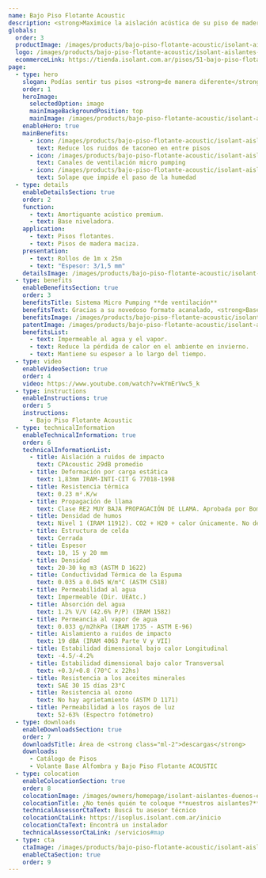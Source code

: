 ```yaml
---
name: Bajo Piso Flotante Acoustic
description: <strong>Maximice la aislación acústica de su piso de madera gracias a nuestro sistema de "micropumping".</strong><br /><br />Membrana con diseño acanalado, brinda máxima aislación acústica y ventilación por micro pumping. Posee un film de polietileno y solape de 7 cm de ancho.
globals:
  order: 3
  productImage: /images/products/bajo-piso-flotante-acoustic/isolant-aislantes-linea-pisos-bajo-piso-flotante-acoustic-imagen-rollo.png
  logo: /images/products/bajo-piso-flotante-acoustic/isolant-aislantes-linea-pisos-bajo-piso-flotante-acoustic-logo.jpg
  ecommerceLink: https://tienda.isolant.com.ar/pisos/51-bajo-piso-flotante-acoustic.html
page:
  - type: hero
    slogan: Podías sentir tus pisos <strong>de manera diferente</strong>
    order: 1
    heroImage:
      selectedOption: image
      mainImageBackgroundPosition: top
      mainImage: /images/products/bajo-piso-flotante-acoustic/isolant-aislantes-linea-pisos-bajo-piso-flotante-acoustic-imagen.jpg
    enableHero: true
    mainBenefits:
      - icon: /images/products/bajo-piso-flotante-acoustic/isolant-aislantes-linea-pisos-bajo-piso-flotante-acoustic-beneficio-1.svg
        text: Reduce los ruidos de taconeo en entre pisos
      - icon: /images/products/bajo-piso-flotante-acoustic/isolant-aislantes-linea-pisos-bajo-piso-flotante-acoustic-beneficio-2.svg
        text: Canales de ventilación micro pumping
      - icon: /images/products/bajo-piso-flotante-acoustic/isolant-aislantes-linea-pisos-bajo-piso-flotante-acoustic-beneficio-3.svg
        text: Solape que impide el paso de la humedad
  - type: details
    enableDetailsSection: true
    order: 2
    function:
      - text: Amortiguante acústico premium.
      - text: Base niveladora.
    application:
      - text: Pisos flotantes.
      - text: Pisos de madera maciza.
    presentation:
      - text: Rollos de 1m x 25m
      - text: "Espesor: 3/1,5 mm"
    detailsImage: /images/products/bajo-piso-flotante-acoustic/isolant-aislantes-linea-pisos-bajo-piso-flotante-acoustic-imagen-detalle.jpg
  - type: benefits
    enableBenefitsSection: true
    order: 3
    benefitsTitle: Sistema Micro Pumping **de ventilación**
    benefitsText: Gracias a su novedoso formato acanalado, <strong>Base para Piso Flotante Acoustic</strong> de ISOLANT®, colabora con la ventilación necesaria del contrapiso.<br /></br />Incorporamos así la función de “micro-pumping”. Al caminar sobre el piso flotante, la presión que se ejerce activa los canales de ventilación promoviendo el movimiento de aire que genera la ventilación necesaria para disipar la humedad que pudiera haber en el contrapiso.
    benefitsImage: /images/products/bajo-piso-flotante-acoustic/isolant-aislantes-linea-pisos-bajo-piso-flotante-acoustic-beneficio-exclusivo.jpg
    patentImage: /images/products/bajo-piso-flotante-acoustic/isolant-aislantes-linea-pisos-bajo-piso-flotante-acoustic-patente.png
    benefitsList:
      - text: Impermeable al agua y el vapor.
      - text: Reduce la pérdida de calor en el ambiente en invierno.
      - text: Mantiene su espesor a lo largo del tiempo.
  - type: video
    enableVideoSection: true
    order: 4
    video: https://www.youtube.com/watch?v=kYmErVwc5_k
  - type: instructions
    enableInstructions: true
    order: 5
    instructions:
      - Bajo Piso Flotante Acoustic
  - type: technicalInformation
    enableTechnicalInformation: true
    order: 6
    technicalInformationList:
      - title: Aislación a ruidos de impacto
        text: CPAcoustic 29dB promedio
      - title: Deformación por carga estática
        text: 1,83mm IRAM-INTI-CIT G 77018-1998
      - title: Resistencia térmica
        text: 0.23 m².K/w
      - title: Propagación de llama
        text: Clase RE2 MUY BAJA PROPAGACIÓN DE LLAMA. Aprobada por Bomberos Argentina.
      - title: Densidad de humos
        text: Nivel 1 (IRAM 11912). CO2 + H20 + calor únicamente. No desprende gases envenenantes.
      - title: Estructura de celda
        text: Cerrada
      - title: Espesor
        text: 10, 15 y 20 mm
      - title: Densidad
        text: 20-30 kg m3 (ASTM D 1622)
      - title: Conductividad Térmica de la Espuma
        text: 0.035 a 0.045 W/m°C (ASTM C518)
      - title: Permeabilidad al agua
        text: Impermeable (Dir. UEAtc.)
      - title: Absorción del agua
        text: 1.2% V/V (42.6% P/P) (IRAM 1582)
      - title: Permeancia al vapor de agua
        text: 0.033 g/m2hkPa (IRAM 1735 - ASTM E-96)
      - title: Aislamiento a ruidos de impacto
        text: 19 dBA (IRAM 4063 Parte V y VII)
      - title: Estabilidad dimensional bajo calor Longitudinal
        text: -4.5/-4.2%
      - title: Estabilidad dimensional bajo calor Transversal
        text: +0.3/+0.8 (70°C x 22hs)
      - title: Resistencia a los aceites minerales
        text: SAE 30 15 días 23°C
      - title: Resistencia al ozono
        text: No hay agrietamiento (ASTM D 1171)
      - title: Permeabilidad a los rayos de luz
        text: 52-63% (Espectro fotómetro)
  - type: downloads
    enableDownloadsSection: true
    order: 7
    downloadsTitle: Área de <strong class="ml-2">descargas</strong>
    downloads:
      - Catálogo de Pisos
      - Volante Base Alfombra y Bajo Piso Flotante ACOUSTIC
  - type: colocation
    enableColocationSection: true
    order: 8
    colocationImage: /images/owners/homepage/isolant-aislantes-duenos-e-inquilinos-isoplus-colocation.jpg
    colocationTitle: ¿No tenés quién te coloque **nuestros aislantes?**
    technicalAssessorCtaText: Buscá tu asesor técnico
    colocationCtaLink: https://isoplus.isolant.com.ar/inicio
    colocationCtaText: Encontrá un instalador
    technicalAssessorCtaLink: /servicios#map
  - type: cta
    ctaImage: /images/products/bajo-piso-flotante-acoustic/isolant-aislantes-linea-pisos-bajo-piso-flotante-acoustic-cta-fondo.jpg
    enableCtaSection: true
    order: 9
---
```

